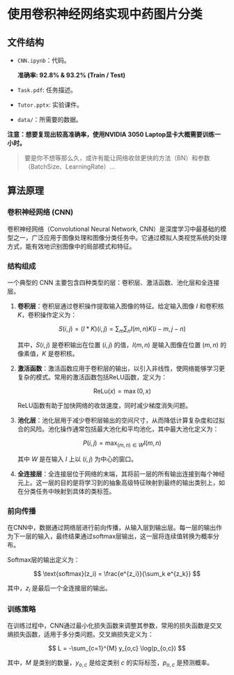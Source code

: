 # 使用卷积神经网络实现中药图片分类

## 文件结构

* `CNN.ipynb`：代码。

  **准确率: 92.8% & 93.2% (Train / Test)**

* `Task.pdf`: 任务描述。

* `Tutor.pptx`: 实验课件。

* `data/`：所需要的数据。

**注意：想要复现出较高准确率，使用NVIDIA 3050 Laptop显卡大概需要训练一小时。**

> 要是你不想等那么久，或许有能让网络收敛更快的方法（BN）和参数（BatchSize、LearningRate）...

## 算法原理

### 卷积神经网络 (CNN)

卷积神经网络（Convolutional Neural Network, CNN）是深度学习中最基础的模型之一，广泛应用于图像处理和图像分类任务中。它通过模拟人类视觉系统的处理方式，能有效地识别图像中的局部模式和特征。

### 结构组成

一个典型的 CNN 主要包含四种类型的层：卷积层、激活函数、池化层和全连接层。

1. **卷积层**：卷积层通过卷积操作提取输入图像的特征。给定输入图像 $I$ 和卷积核 $K$，卷积操作定义为：

   $$
   S(i, j) = (I \ast K)(i, j) = \sum_m \sum_n I(m, n) K(i-m, j-n)
   $$
   
   其中，$S(i, j)$ 是卷积输出在位置 $(i, j)$ 的值，$I(m, n)$ 是输入图像在位置 $(m, n)$ 的像素值，$K$ 是卷积核。

2. **激活函数**：激活函数应用于卷积层的输出，以引入非线性，使网络能够学习更复杂的模式。常用的激活函数包括ReLU函数，定义为：

   $$
   \text{ReLu}(x) = \max(0, x)
   $$
   
   ReLU函数有助于加快网络的收敛速度，同时减少梯度消失问题。

3. **池化层**：池化层用于减少卷积层输出的空间尺寸，从而降低计算复杂度和过拟合的风险。池化操作通常包括最大池化和平均池化，其中最大池化定义为：

   $$
   P(i, j) = \max_{(m, n) \in W} I(m, n)
   $$
   
   其中 $W$ 是在输入 $I$ 上以 $(i, j)$ 为中心的窗口。

4. **全连接层**：全连接层位于网络的末端，其将前一层的所有输出连接到每个神经元上。这一层的目的是将学习到的抽象高级特征映射到最终的输出类别上，如在分类任务中映射到具体的类标签。

### 前向传播

在CNN中，数据通过网络层进行前向传播，从输入层到输出层。每一层的输出作为下一层的输入，最终结果通过softmax层输出，这一层将连续值转换为概率分布。

Softmax层的输出定义为：

$$
\text{softmax}(z_i) = \frac{e^{z_i}}{\sum_k e^{z_k}}
$$

其中，$z_i$ 是最后一个全连接层的输出。

### 训练策略

在训练过程中，CNN通过最小化损失函数来调整其参数，常用的损失函数是交叉熵损失函数，适用于多分类问题。交叉熵损失定义为：

$$
L = -\sum_{c=1}^{M} y_{o,c} \log(p_{o,c})
$$

其中，$M$ 是类别的数量，$y_{o,c}$ 是给定类别 $c$ 的实际标签，$p_{o,c}$ 是预测概率。